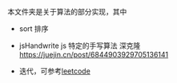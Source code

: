 本文件夹是关于算法的部分实现，其中

- sort 排序
- jsHandwrite js 特定的手写算法
  深克隆 https://juejin.cn/post/6844903929705136141

- 迭代，可参考[leetcode](https://leetcode-cn.com/problems/binary-tree-inorder-traversal/solution/python3-er-cha-shu-suo-you-bian-li-mo-ban-ji-zhi-s/)
